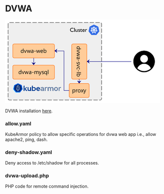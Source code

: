 # DVWA

![DVWA k8s](dvwa.png "DVWA K8s deployment with kubearmor")

DVWA installation [here](https://github.com/cytopia/docker-dvwa#kubernetes).

### allow.yaml

KubeArmor policy to allow specific operations for dvwa web app i.e., allow apache2, ping, dash.


### deny-shadow.yaml

Deny access to /etc/shadow for all processes.

### dvwa-upload.php

PHP code for remote command injection.
